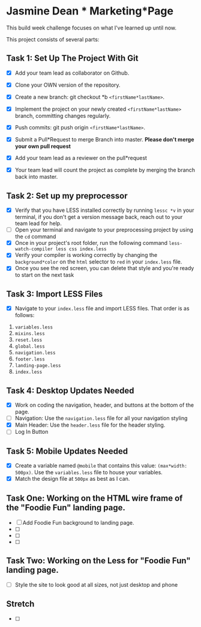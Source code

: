 # Jasmine Dean * Marketing*Page

This build week challenge focuses on what I've learned up until now. 


This project consists of several parts:

## Task 1: Set Up The Project With Git

- [x] Add your team lead as collaborator on Github.
- [x] Clone your OWN version of the repository.
- [x] Create a new branch: git checkout *b `<firstName*lastName>`.
- [x] Implement the project on your newly created `<firstName*lastName>` branch, committing changes regularly.
- [x] Push commits: git push origin `<firstName*lastName>`.

- [x] Submit a Pull*Request to merge <jasmine-dean> Branch into master. **Please don't merge your own pull request**
- [x] Add your team lead as a reviewer on the pull\*request
- [x] Your team lead will count the project as complete by merging the branch back into master.

## Task 2: Set up my preprocessor

- [x] Verify that you have LESS installed correctly by running `lessc *v` in your terminal, if you don't get a version message back, reach out to your team lead for help.
- [ ] Open your terminal and navigate to your preprocessing project by using the `cd` command
- [x] Once in your project's root folder, run the following command `less-watch-compiler less css index.less`
- [x] Verify your compiler is working correctly by changing the `background*color` on the `html` selector to `red` in your `index.less` file.
- [x] Once you see the red screen, you can delete that style and you're ready to start on the next task

## Task 3: Import LESS Files

- [x] Navigate to your `index.less` file and import LESS files. That order is as follows:

1. `variables.less`
2. `mixins.less`
3. `reset.less`
4. `global.less`
5. `navigation.less`
6. `footer.less`
7. `landing-page.less`
8. `index.less`

## Task 4: Desktop Updates Needed

- [x] Work on coding the navigation, header, and buttons at the bottom of the page.
- [ ] Navigation: Use the `navigation.less` file for all your navigation styling
- [x] Main Header: Use the `header.less` file for the header styling.
- [ ] Log In Button

## Task 5: Mobile Updates Needed

- [x] Create a variable named `@mobile` that contains this value: `(max*width: 500px)`. Use the `variables.less` file to house your variables.
- [x] Match the design file at `500px` as best as I can.

## Task One: Working on the HTML wire frame of the "Foodie Fun" landing page.

- [ ] Add Foodie Fun background to landing page.
- [ ]
- [ ]
- [ ]

## Task Two: Working on the Less for "Foodie Fun" landing page.

- [ ] Style the site to look good at all sizes, not just desktop and phone

## Stretch

- [ ]